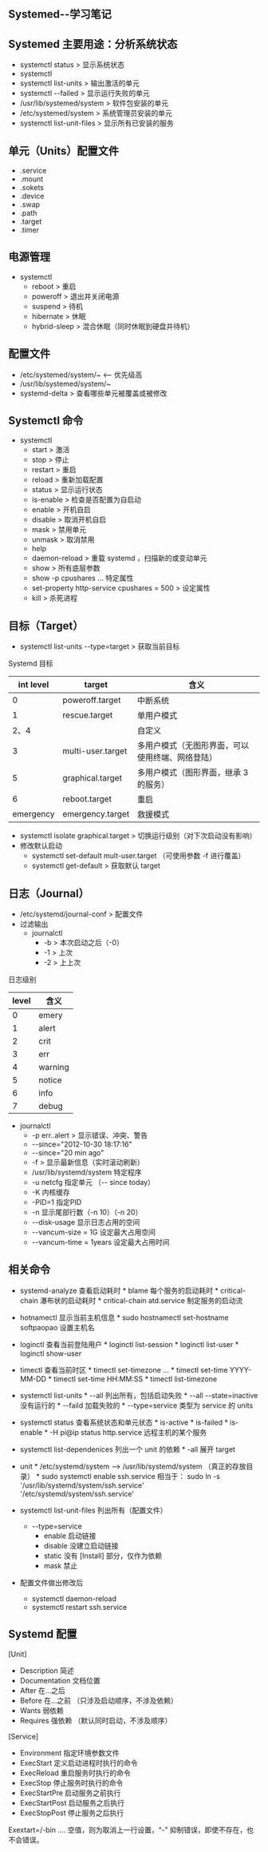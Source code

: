 Systemed--学习笔记
----
## Systemed 主要用途：分析系统状态
* systemctl status > 显示系统状态
* systemctl
* systemctl list-units > 输出激活的单元
* systemctl --failed > 显示运行失败的单元
* /usr/lib/systemed/system > 软件包安装的单元
* /etc/systemed/system > 系统管理员安装的单元
* systemctl list-unit-files > 显示所有已安装的服务

## 单元（Units）配置文件
* .service
* .mount
* .sokets
* .device
* .swap
* .path
* .target
* .timer

## 电源管理
* systemctl
  * reboot > 重启
  * poweroff > 退出并关闭电源
  * suspend > 待机
  * hibernate > 休眠
  * hybrid-sleep > 混合休眠（同时休眠到硬盘并待机）

## 配置文件
* /etc/systemed/system/~ <-- 优先级高
* /usr/lib/systemed/system/~ 
* systemd-delta > 查看哪些单元被覆盖或被修改

## Systemctl 命令
* systemctl
  * start > 激活
  * stop > 停止
  * restart > 重启
  * reload > 重新加载配置
  * status > 显示运行状态
  * is-enable > 检查是否配置为自启动
  * enable > 开机自启
  * disable > 取消开机自启
  * mask > 禁用单元
  * unmask > 取消禁用
  * help
  * daemon-reload > 重载 systemd ，扫描新的或变动单元
  * show > 所有底层参数
  * show -p cpushares ... 特定属性
  * set-property http-service cpushares = 500 > 设定属性
  * kill > 杀死进程

## 目标（Target）
* systemctl list-units --type=target > 获取当前目标

Systemd 目标

  |int level|target|含义|
  |-|---------------|-------|
  |0|poweroff.target|中断系统|
  |1|rescue.target|单用户模式|
  |2、4|    |自定义|
  |3|multi-user.target|多用户模式（无图形界面，可以使用终端、网络登陆）|
  |5|graphical.target|多用户模式（图形界面，继承 3 的服务）|
  |6|reboot.target|重启|
  |emergency|emergency.target|救援模式|
  
* systemctl isolate graphical.target > 切换运行级别（对下次启动没有影响）
* 修改默认启动
  * systemctl set-default mult-user.target （可使用参数 -f 进行覆盖）
  * systemctl get-default > 获取默认 target

## 日志（Journal）
* /etc/systemd/journal-conf > 配置文件
* 过滤输出
  * journalctl
    * -b > 本次启动之后（-0）
    * -1 > 上次
    * -2 > 上上次


日志级别

|level|含义|
|-----|----|
|0    |emery   |
|1   |alert   |
|2   |crit   |
|3   |err   |
|4   |warning   |
|5   |notice   |
|6   |info   |
|7   |debug   |


* journalctl
  * -p err..alert > 显示错误、冲突、警告
  * --since="2012-10-30 18:17:16"
  * --since="20 min ago"
  * -f > 显示最新信息（实时滚动刷新）
  * /usr/lib/systemd/system 特定程序
  * -u netcfg 指定单元 （-- since today）
  * -K 内核缓存
  * -PID=1 指定PID
  * -n 显示尾部行数（-n 10）（-n 20）
  * --disk-usage 显示日志占用的空间
  * --vancum-size = 1G 设定最大占用空间
  * --vancum-time = 1years 设定最大占用时间

## 相关命令

* systemd-analyze 查看启动耗时
      * blame 每个服务的启动耗时
      * critical-chain 瀑布状的启动耗时
      * critical-chain atd.service 制定服务的启动流


* hotnamectl 显示当前主机信息
      * sudo hostnamectl set-hostname softpaopao 设置主机名


* loginctl 查看当前登陆用户
      * loginctl list-session
      * loginctl list-user
      * loginctl show-user


* timectl 查看当前时区
      * timectl set-timezone ...
      * timectl set-time YYYY-MM-DD
      * timectl set-time HH:MM:SS
      * timectl list-timezone


* systemctl list-units
      * --all 列出所有，包括启动失败
      * --all --state=inactive 没有运行的
      * --faild 加载失败的
      * --type=service 类型为 service 的 units


* systemctl status 查看系统状态和单元状态
      * is-active
      * is-failed
      * is-enable
      * -H pi@ip status http.service 远程主机的某个服务


* systemctl list-dependenices 列出一个 unit 的依赖
      * -all 展开 target


* unit
      * /etc/systemd/system  --> /usr/lib/systemd/system （真正的存放目录）
      * sudo systemctl enable ssh.service 
      相当于： 
      sudo ln -s '/usr/lib/systemd/system/ssh.service' '/etc/systemd/system/ssh.service'


* systemctl list-unit-files 列出所有（配置文件）
  * --type=service
    * enable 启动链接
    * disable 没建立启动链接
    * static 没有 [Install] 部分，仅作为依赖
    * mask 禁止


* 配置文件做出修改后
  * systemctl daemon-reload
  * systemctl restart ssh.service


## Systemd 配置

[Unit]
* Description 简述
* Documentation 文档位置
* After 在...之后
* Before 在...之前 （只涉及启动顺序，不涉及依赖）
* Wants 弱依赖
* Requires 强依赖 （默认同时启动，不涉及顺序）

[Service]
* Environment 指定环境参数文件
* ExecStart 定义启动进程时执行的命令
* ExecReload 重启服务时执行的命令
* ExecStop 停止服务时执行的命令
* ExecStartPre 启动服务之前执行
* ExecStartPost 启动服务之后执行
* ExecStopPost 停止服务之后执行

Exextart=/-bin ....
空值，则为取消上一行设置，“-” 抑制错误，即使不存在，也不会错误。
